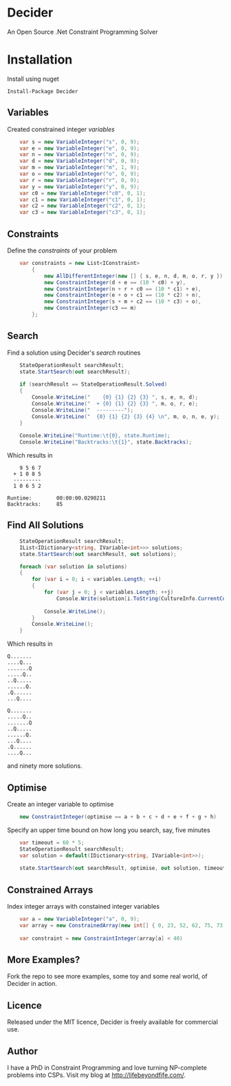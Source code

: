 Decider
=======

An Open Source .Net Constraint Programming Solver


Installation
============

Install using nuget

    Install-Package Decider


Variables
---------

Created constrained integer _variables_

```csharp
    var s = new VariableInteger("s", 0, 9);
    var e = new VariableInteger("e", 0, 9);
    var n = new VariableInteger("n", 0, 9);
    var d = new VariableInteger("d", 0, 9);
    var m = new VariableInteger("m", 1, 9);
    var o = new VariableInteger("o", 0, 9);
    var r = new VariableInteger("r", 0, 9);
    var y = new VariableInteger("y", 0, 9);
    var c0 = new VariableInteger("c0", 0, 1);
    var c1 = new VariableInteger("c1", 0, 1);
    var c2 = new VariableInteger("c2", 0, 1);
    var c3 = new VariableInteger("c3", 0, 1);
```


Constraints
-----------

Define the _constraints_ of your problem

```csharp
    var constraints = new List<IConstraint>
        {
            new AllDifferentInteger(new [] { s, e, n, d, m, o, r, y }),
            new ConstraintInteger(d + e == (10 * c0) + y),
            new ConstraintInteger(n + r + c0 == (10 * c1) + e),
            new ConstraintInteger(e + o + c1 == (10 * c2) + n),
            new ConstraintInteger(s + m + c2 == (10 * c3) + o),
            new ConstraintInteger(c3 == m)
        };
```


Search
------

Find a solution using Decider's _search_ routines

```csharp
    StateOperationResult searchResult;
    state.StartSearch(out searchResult);
    
    if (searchResult == StateOperationResult.Solved)
    {
        Console.WriteLine("    {0} {1} {2} {3} ", s, e, n, d);
        Console.WriteLine("  + {0} {1} {2} {3} ", m, o, r, e);
        Console.WriteLine("  ---------");
        Console.WriteLine("  {0} {1} {2} {3} {4} \n", m, o, n, e, y);
    }
    
    Console.WriteLine("Runtime:\t{0}, state.Runtime);
    Console.WriteLine("Backtracks:\t{1}", state.Backtracks);
```

Which results in

        9 5 6 7
      + 1 0 8 5
      ---------
      1 0 6 5 2

    Runtime:        00:00:00.0290211
    Backtracks:     85


Find All Solutions
------------------

```csharp
    StateOperationResult searchResult;
    IList<IDictionary<string, IVariable<int>>> solutions;
    state.StartSearch(out searchResult, out solutions);

    foreach (var solution in solutions)
    {
        for (var i = 0; i < variables.Length; ++i)
        {
            for (var j = 0; j < variables.Length; ++j)
                Console.Write(solution[i.ToString(CultureInfo.CurrentCulture)].InstantiatedValue == j ? "Q" : ".");
            
            Console.WriteLine();
        }
        Console.WriteLine();
    }
```

Which results in

    Q.......
    ....Q...
    .......Q
    .....Q..
    ..Q.....
    ......Q.
    .Q......
    ...Q....
    
    Q.......
    .....Q..
    .......Q
    ..Q.....
    ......Q.
    ...Q....
    .Q......
    ....Q...

and ninety more solutions.


Optimise
--------

Create an integer variable to optimise

```csharp
    new ConstraintInteger(optimise == a + b + c + d + e + f + g + h)
```


Specify an upper time bound on how long you search, say, five minutes

```csharp
    var timeout = 60 * 5;
    StateOperationResult searchResult;
    var solution = default(IDictionary<string, IVariable<int>>);
    
    state.StartSearch(out searchResult, optimise, out solution, timeout);
```


Constrained Arrays
------------------

Index integer arrays with constained integer variables

```csharp
    var a = new VariableInteger("a", 0, 9);
    var array = new ConstrainedArray(new int[] { 0, 23, 52, 62, 75, 73, 47, 20, 87, 27 });
    
    var constraint = new ConstraintInteger(array[a] < 40)
```


More Examples?
--------------

Fork the repo to see more examples, some toy and some real world, of Decider in action.


Licence
-------

Released under the MIT licence, Decider is freely available for commercial use.


Author
------

I have a PhD in Constraint Programming and love turning NP-complete problems into CSPs. Visit my blog at http://lifebeyondfife.com/.
